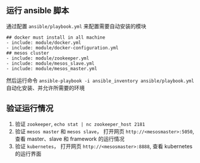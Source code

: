 ## 运行 ansible 脚本

通过配置 `ansible/playbook.yml` 来配置需要自动安装的模块

~~~~~~
## docker must install in all machine
- include: module/docker.yml
- include: module/docker-configuration.yml
## mesos cluster
- include: module/zookeeper.yml
- include: module/mesos_slave.yml
- include: module/mesos_master.yml
~~~~~~

然后运行命令 `ansible-playbook -i ansible_inventory ansible/playbook.yml` 自动化安装、并允许所需要的环境


## 验证运行情况 ##

1. 验证 `zookeeper`, `echo stat | nc zookeeper_host 2181`
2. 验证 `mesos master` 和 `mesos slave`， 打开网页 `http://<mesosmaster>:5050`, 查看 master、slave 和 framework 的运行情况
3. 验证 `kubernetes`， 打开网页 `http://<mesosmaster>:8888`, 查看 kubernetes 的运行界面
